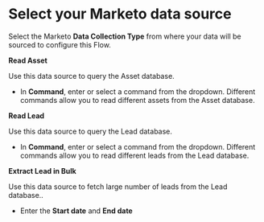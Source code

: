 # Select your Marketo data source

Select the Marketo **Data Collection Type** from where your data will be sourced to configure this Flow. 

**Read Asset**

Use this data source to query the Asset database.

* In **Command**, enter or select a command from the dropdown. Different commands allow you to read different assets from the Asset database.

**Read Lead**

Use this data source to query the Lead database.

* In **Command**, enter or select a command from the dropdown. Different commands allow you to read different leads from the Lead database.

**Extract Lead in Bulk**

Use this data source to fetch large number of leads from the Lead database..

* Enter the **Start date** and **End date**



